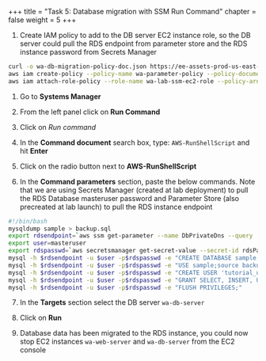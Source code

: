 +++ 
title = "Task 5: Database migration with SSM Run Command"
chapter = false 
weight = 5
+++

1. Create IAM policy to add to the DB server EC2 instance role, so the DB server could pull the RDS endpoint from parameter store and the RDS instance password from Secrets Manager

```sh
curl -o wa-db-migration-policy-doc.json https://ee-assets-prod-us-east-1.s3.us-east-1.amazonaws.com/modules/6cfbb89d4a74400082ad348b4ec61df1/v1/wa-db-migration-policy-doc.json
aws iam create-policy --policy-name wa-parameter-policy --policy-document file://wa-db-migration-policy-doc.json
aws iam attach-role-policy --role-name wa-lab-ssm-ec2-role --policy-arn arn:aws:iam::$awsAccount:policy/wa-parameter-policy
```

1. Go to **Systems Manager**

2. From the left panel click on **Run Command**

3. Click on *Run command*

4. In the **Command document** search box, type: `AWS-RunShellScript` and hit **Enter**

5. Click on the radio button next to **AWS-RunShellScript**

6. In the **Command parameters** section, paste the below commands. Note that we are using Secrets Manager (created at lab deployment) to pull the RDS Database masteruser password and Parameter Store (also precreated at lab launch) to pull the RDS instance endpoint

```sh
#!/bin/bash
mysqldump sample > backup.sql
export rdsendpoint=`aws ssm get-parameter --name DbPrivateDns --query 'Parameter.Value' --region us-west-2 --output text`
export user=masteruser
export rdspasswd=`aws secretsmanager get-secret-value --secret-id rdsPassword --query 'SecretString' --output text --region us-west-2`
mysql -h $rdsendpoint -u $user -p$rdspasswd -e "CREATE DATABASE sample;"
mysql -h $rdsendpoint -u $user -p$rdspasswd -e "USE sample;source backup.sql;"
mysql -h $rdsendpoint -u $user -p$rdspasswd -e "CREATE USER 'tutorial_user'@'%' IDENTIFIED BY 'WaFram3w0rk';"
mysql -h $rdsendpoint -u $user -p$rdspasswd -e "GRANT SELECT, INSERT, UPDATE, DELETE ON *.* TO 'tutorial_user'@'%' WITH GRANT OPTION;"
mysql -h $rdsendpoint -u $user -p$rdspasswd -e "FLUSH PRIVILEGES;"
```

7. In the **Targets** section select the DB server `wa-db-server`

8. Click on **Run**

9. Database data has been migrated to the RDS instance, you could now stop EC2 instances `wa-web-server` and `wa-db-server` from the EC2 console
